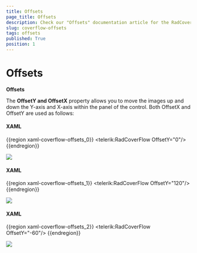 ```yaml
---
title: Offsets
page_title: Offsets
description: Check our "Offsets" documentation article for the RadCoverflow WPF control.
slug: coverflow-offsets
tags: offsets
published: True
position: 1
---
```


# Offsets

__Offsets__

The __OffsetY and OffsetX__ property allows you to move the images up and down the Y-axis and X-axis within the panel of the control. Both OffsetX and OffsetY are used as follows:

#### __XAML__

{{region xaml-coverflow-offsets_0}}
    <telerik:RadCoverFlow OffsetY="0"/>
{{endregion}}

![](images/RadCoverFlow_Features8.gif)

#### __XAML__

{{region xaml-coverflow-offsets_1}}
    <telerik:RadCoverFlow OffsetY="120"/>
{{endregion}}

![](images/RadCoverFlow_Features9.gif)

#### __XAML__

{{region xaml-coverflow-offsets_2}}
    <telerik:RadCoverFlow OffsetY="-60"/>
{{endregion}}

![](images/RadCoverFlow_Features10.gif)


